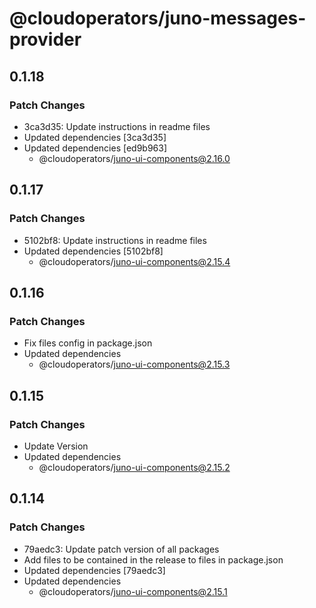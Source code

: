 # @cloudoperators/juno-messages-provider

## 0.1.18

### Patch Changes

- 3ca3d35: Update instructions in readme files
- Updated dependencies [3ca3d35]
- Updated dependencies [ed9b963]
  - @cloudoperators/juno-ui-components@2.16.0

## 0.1.17

### Patch Changes

- 5102bf8: Update instructions in readme files
- Updated dependencies [5102bf8]
  - @cloudoperators/juno-ui-components@2.15.4

## 0.1.16

### Patch Changes

- Fix files config in package.json
- Updated dependencies
  - @cloudoperators/juno-ui-components@2.15.3

## 0.1.15

### Patch Changes

- Update Version
- Updated dependencies
  - @cloudoperators/juno-ui-components@2.15.2

## 0.1.14

### Patch Changes

- 79aedc3: Update patch version of all packages
- Add files to be contained in the release to files in package.json
- Updated dependencies [79aedc3]
- Updated dependencies
  - @cloudoperators/juno-ui-components@2.15.1
